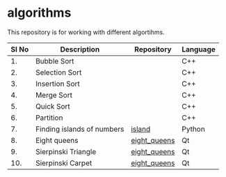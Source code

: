 # algorithms
This repository is for working with different algortihms.

|Sl No|Description|Repository|Language|
|---|---|---|---|
|1.|Bubble Sort||C++|
|2.|Selection Sort||C++|
|3.|Insertion Sort||C++|
|4.|Merge Sort||C++|
|5.|Quick Sort||C++|
|6.|Partition||C++|
|7.|Finding islands of numbers|[island](https://github.com/takg/algorithms/island/)|Python|
|8.|Eight queens|[eight_queens](https://github.com/takg/algorithms/eight_queens)|Qt|
|9.|Sierpinski Triangle|[eight_queens](https://github.com/takg/algorithms/sierpinski_triangle)|Qt|
|10.|Sierpinski Carpet|[eight_queens](https://github.com/takg/algorithms/sierpinski_carpet)|Qt|
